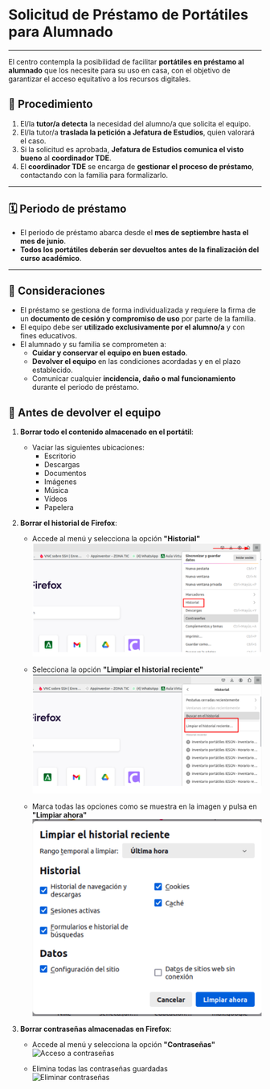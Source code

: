 # Solicitud de Préstamo de Portátiles para Alumnado

---

El centro contempla la posibilidad de facilitar **portátiles en préstamo al alumnado** que los necesite para su uso en casa, con el objetivo de garantizar el acceso equitativo a los recursos digitales.

## 📝 Procedimiento

1. El/la **tutor/a detecta** la necesidad del alumno/a que solicita el equipo.
2. El/la tutor/a **traslada la petición a Jefatura de Estudios**, quien valorará el caso.
3. Si la solicitud es aprobada, **Jefatura de Estudios comunica el visto bueno** al **coordinador TDE**.
4. El **coordinador TDE** se encarga de **gestionar el proceso de préstamo**, contactando con la familia para formalizarlo.

---

## 🗓️ Periodo de préstamo

- El periodo de préstamo abarca desde el **mes de septiembre hasta el mes de junio**.
- **Todos los portátiles deberán ser devueltos antes de la finalización del curso académico**.

---

## 📌 Consideraciones

- El préstamo se gestiona de forma individualizada y requiere la firma de un **documento de cesión y compromiso de uso** por parte de la familia.
- El equipo debe ser **utilizado exclusivamente por el alumno/a** y con fines educativos.
- El alumnado y su familia se comprometen a:
  - **Cuidar y conservar el equipo en buen estado**.
  - **Devolver el equipo** en las condiciones acordadas y en el plazo establecido.
  - Comunicar cualquier **incidencia, daño o mal funcionamiento** durante el periodo de préstamo.

## 🔄 Antes de devolver el equipo

1. **Borrar todo el contenido almacenado en el portátil**:
   - Vaciar las siguientes ubicaciones:
     - Escritorio
     - Descargas
     - Documentos
     - Imágenes
     - Música
     - Vídeos
     - Papelera

2. **Borrar el historial de Firefox**:
   - Accede al menú y selecciona la opción **"Historial"**  
     ![Acceso al historial](/imagenes/acceso_historial.png)

   - Selecciona la opción **"Limpiar el historial reciente"**  
     ![Limpiar historial](/imagenes/limpiar_historial.png)

   - Marca todas las opciones como se muestra en la imagen y pulsa en **"Limpiar ahora"**  
     ![Opciones de limpieza](/imagenes/limpiar_historial_2.png)

3. **Borrar contraseñas almacenadas en Firefox**:
   - Accede al menú y selecciona la opción **"Contraseñas"**  
     ![Acceso a contraseñas](/imagenes/acceso_contraseña_firefox.png)

   - Elimina todas las contraseñas guardadas  
     ![Eliminar contraseñas](/imagenes/eliminar_contraseña_firefox.png)
